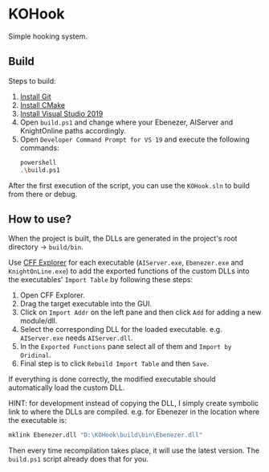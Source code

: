 # KOHook

Simple hooking system.

## Build

Steps to build:
1. [Install Git][1]
2. [Install CMake][2]
3. [Install Visual Studio 2019][3]
4. Open `build.ps1` and change where your Ebenezer, AIServer and KnightOnline paths accordingly.
5. Open `Developer Command Prompt for VS 19` and execute the following commands:
    ```sh
    powershell
    .\build.ps1
    ```

After the first execution of the script, you can use the `KOHook.sln` to build from there or debug.

## How to use?

When the project is built, the DLLs are generated in the project's root directory -> `build/bin`.

Use [CFF Explorer][4] for each executable (`AIServer.exe`, `Ebenezer.exe` and `KnightOnLine.exe`) to add the exported functions of the custom DLLs into the executables' `Import Table` by following these steps:
1. Open CFF Explorer.
2. Drag the target executable into the GUI.
3. Click on `Import Addr` on the left pane and then click `Add` for adding a new module/dll.
4. Select the corresponding DLL for the loaded executable. e.g. `AIServer.exe` needs `AIServer.dll`.
5. In the `Exported Functions` pane select all of them and `Import by Oridinal`.
6. Final step is to click `Rebuild Import Table` and then `Save`.

If everything is done correctly, the modified executable should automatically load the custom DLL.

HINT: for development instead of copying the DLL, I simply create symbolic link to where the DLLs are compiled. e.g. for Ebenezer in the location where the executable is:
```sh
mklink Ebenezer.dll "D:\KOHook\build\bin\Ebenezer.dll"
```
Then every time recompilation takes place, it will use the latest version. The `build.ps1` script already does that for you.

[1]:https://git-scm.com/downloads
[2]:https://github.com/Kitware/CMake/releases/download/v3.20.0/cmake-3.20.0-windows-x86_64.msi
[3]:https://visualstudio.microsoft.com/downloads/
[4]:https://ntcore.com/?page_id=388